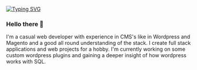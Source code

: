 
<head>
  <link rel="stylesheet" href="https://fonts.googleapis.com/css?family=Sofia">
  <link rel="stylesheet" type="text/css" media=”screen” href="https://raw.githubusercontent.com/5Diraptor/5Diraptor/main/css.css">
</head>
<body>

[![Typing SVG](http://readme-typing-svg.herokuapp.com?font=Syne+Mono&color=2454F7&width=401&height=51&lines=The+5Diraptor;How+vexingly+quick+daft+zebras+jump)](https://git.io/typing-svg)
  
### Hello there 👋

I'm a casual web developer with experience in CMS's like in Wordpress and Magento and a good all round understanding of the stack.  I create full stack applications and web projects for a hobby.  I'm currently working on some custom wordpress plugins and gaining a deeper insight of how wordpress works with SQL.

</body>


<!--
**5Diraptor/5Diraptor** is a ✨ _special_ ✨ repository because its `README.md` (this file) appears on your GitHub profile.

Here are some ideas to get you started:

- 🔭 I’m currently working on ...
- 🌱 I’m currently learning ...
- 👯 I’m looking to collaborate on ...
- 🤔 I’m looking for help with ...
- 💬 Ask me about ...
- 📫 How to reach me: ...
- 😄 Pronouns: ...
- ⚡ Fun fact: ...
-->
